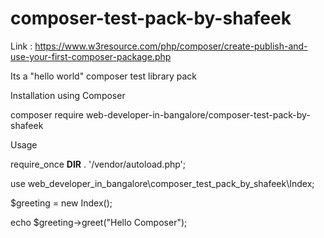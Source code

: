 # composer-test-pack-by-shafeek

Link : https://www.w3resource.com/php/composer/create-publish-and-use-your-first-composer-package.php

Its a "hello world" composer test library pack 

Installation using Composer

composer require web-developer-in-bangalore/composer-test-pack-by-shafeek

Usage

require_once __DIR__ . '/vendor/autoload.php';

use web_developer_in_bangalore\composer_test_pack_by_shafeek\Index;

$greeting = new Index();

echo $greeting->greet("Hello Composer");

